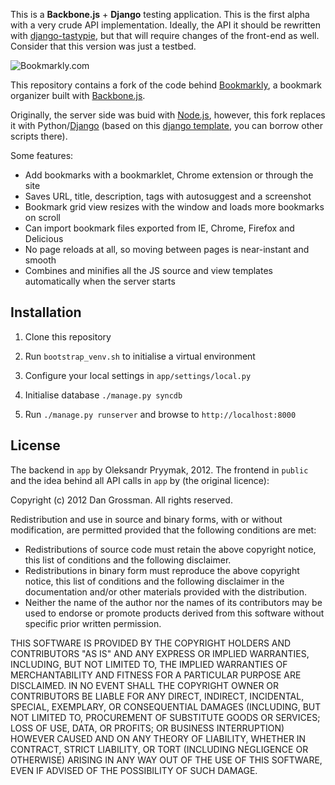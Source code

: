 This is a **Backbone.js** + **Django** testing application. This is the first alpha with a very crude API implementation. Ideally, the API it should be rewritten with [django-tastypie](http://django-tastypie.readthedocs.org/en/latest/index.html), but that will require changes of the front-end as well. Consider that this version was just a testbed. 

![Bookmarkly.com](http://bookmarkly.com/images/homeshot.png)

This repository contains a fork of the code behind [Bookmarkly](http://bookmarkly.com), a bookmark organizer built with [Backbone.js](http://backbonejs.org/).

Originally, the server side was buid with [Node.js](http://nodejs.org/), however, this fork replaces it with Python/[Django](https://www.djangoproject.com) (based on this [django template](https://github.com/lincolnloop/django-layout), you can borrow other scripts there).


Some features:

* Add bookmarks with a bookmarklet, Chrome extension or through the site
* Saves URL, title, description, tags with autosuggest and a screenshot
* Bookmark grid view resizes with the window and loads more bookmarks on scroll
* Can import bookmark files exported from IE, Chrome, Firefox and Delicious
* No page reloads at all, so moving between pages is near-instant and smooth
* Combines and minifies all the JS source and view templates automatically when the server starts

## Installation

1. Clone this repository

2. Run `bootstrap_venv.sh` to initialise a virtual environment

3. Configure your local settings in `app/settings/local.py`

4. Initialise database `./manage.py syncdb`

5. Run `./manage.py runserver` and browse to `http://localhost:8000`



## License
The backend in `app` by Oleksandr Pryymak, 2012. The frontend in `public` and the idea behind all API calls in `app` by (the original licence):

Copyright (c) 2012 Dan Grossman. All rights reserved.

Redistribution and use in source and binary forms, with or without modification, are permitted provided that the following conditions are met:

* Redistributions of source code must retain the above copyright notice, this list of conditions and the following disclaimer.
* Redistributions in binary form must reproduce the above copyright notice, this list of conditions and the following disclaimer in the documentation and/or other materials provided with the distribution.
* Neither the name of the author nor the names of its contributors may be used to endorse or promote products derived from this software without specific prior written permission.

THIS SOFTWARE IS PROVIDED BY THE COPYRIGHT HOLDERS AND CONTRIBUTORS "AS IS" AND ANY EXPRESS OR IMPLIED WARRANTIES, INCLUDING, BUT NOT LIMITED TO, THE IMPLIED WARRANTIES OF MERCHANTABILITY AND FITNESS FOR A PARTICULAR PURPOSE ARE DISCLAIMED. IN NO EVENT SHALL THE COPYRIGHT OWNER OR CONTRIBUTORS BE LIABLE FOR ANY DIRECT, INDIRECT, INCIDENTAL, SPECIAL, EXEMPLARY, OR CONSEQUENTIAL DAMAGES (INCLUDING, BUT NOT LIMITED TO, PROCUREMENT OF SUBSTITUTE GOODS OR SERVICES; LOSS OF USE, DATA, OR PROFITS; OR BUSINESS INTERRUPTION) HOWEVER CAUSED AND ON ANY THEORY OF LIABILITY, WHETHER IN CONTRACT, STRICT LIABILITY, OR TORT (INCLUDING NEGLIGENCE OR OTHERWISE) ARISING IN ANY WAY OUT OF THE USE OF THIS SOFTWARE, EVEN IF ADVISED OF THE POSSIBILITY OF SUCH DAMAGE.